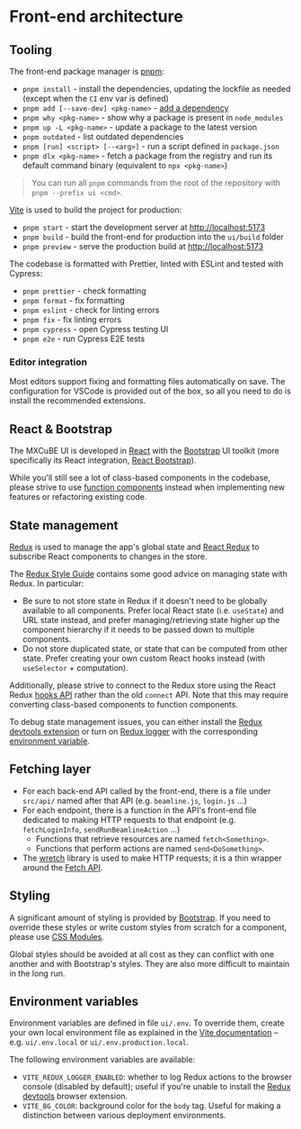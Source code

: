 # Front-end architecture

## Tooling

The front-end package manager is [pnpm](https://pnpm.io/):

- `pnpm install` - install the dependencies, updating the lockfile as needed (except when the `CI` env var is defined)
- `pnpm add [--save-dev] <pkg-name>` - [add a dependency](https://pnpm.io/cli/add)
- `pnpm why <pkg-name>` - show why a package is present in `node_modules`
- `pnpm up -L <pkg-name>` - update a package to the latest version
- `pnpm outdated` - list outdated dependencies
- `pnpm [run] <script> [--<arg>]` - run a script defined in `package.json`
- `pnpm dlx <pkg-name>` - fetch a package from the registry and run its default
  command binary (equivalent to `npx <pkg-name>`)

> You can run all `pnpm` commands from the root of the repository with `pnpm --prefix ui <cmd>`.

[Vite](https://vitejs.dev/) is used to build the project for production:

- `pnpm start` - start the development server at <http://localhost:5173>
- `pnpm build` - build the front-end for production into the `ui/build` folder
- `pnpm preview` - serve the production build at <http://localhost:5173>

The codebase is formatted with Prettier, linted with ESLint and tested with Cypress:

- `pnpm prettier` - check formatting
- `pnpm format` - fix formatting
- `pnpm eslint` - check for linting errors
- `pnpm fix` - fix linting errors
- `pnpm cypress` - open Cypress testing UI
- `pnpm e2e` - run Cypress E2E tests

### Editor integration

Most editors support fixing and formatting files automatically on save. The configuration for VSCode is provided out of the box, so all you need to do is install the recommended extensions.

## React & Bootstrap

The MXCuBE UI is developed in [React](https://react.dev/) with the [Bootstrap](https://getbootstrap.com/) UI toolkit (more specifically its React integration, [React Bootstrap](https://react-bootstrap.github.io/)).

While you'll still see a lot of class-based components in the codebase, please strive to use [function components](https://react.dev/learn#components) instead when implementing new features or refactoring existing code.

## State management

[Redux](https://redux.js.org/) is used to manage the app's global state and [React Redux](https://react-redux.js.org/) to subscribe React components to changes in the store.

The [Redux Style Guide](https://redux.js.org/style-guide/) contains some good advice on managing state with Redux. In particular:

- Be sure to not store state in Redux if it doesn't need to be globally available to all components. Prefer local React state (i.e. `useState`) and URL state instead, and prefer managing/retrieving state higher up the component hierarchy if it needs to be passed down to multiple components.
- Do not store duplicated state, or state that can be computed from other state. Prefer creating your own custom React hooks instead (with `useSelector` + computation).

Additionally, please strive to connect to the Redux store using the React Redux [hooks API](https://react-redux.js.org/api/hooks) rather than the old `connect` API. Note that this may require converting class-based components to function components.

To debug state management issues, you can either install the [Redux devtools extension](https://github.com/reduxjs/redux-devtools/tree/main/extension#installation) or turn on [Redux logger](https://github.com/LogRocket/redux-logger) with the corresponding [environment variable](#environment-variables).

## Fetching layer

- For each back-end API called by the front-end, there is a file under `src/api/` named after that API (e.g. `beamline.js`, `login.js` ...)
- For each endpoint, there is a function in the API's front-end file dedicated to making HTTP requests to that endpoint (e.g. `fetchLoginInfo`, `sendRunBeamlineAction` ...)
  - Functions that retrieve resources are named `fetch<Something>`.
  - Functions that perform actions are named `send<DoSomething>`.
- The [wretch](https://github.com/elbywan/wretch) library is used to make HTTP requests; it is a thin wrapper around the [Fetch API](https://developer.mozilla.org/en-US/docs/Web/API/Fetch_API>).

## Styling

A significant amount of styling is provided by [Bootstrap](https://getbootstrap.com/). If you need to override these styles or write custom styles from scratch for a component, please use [CSS Modules](https://github.com/css-modules/css-modules).

Global styles should be avoided at all cost as they can conflict with one another and with Bootstrap's styles. They are also more difficult to maintain in the long run.

## Environment variables

Environment variables are defined in file `ui/.env`. To override them, create your own local environment file as explained in the [Vite documentation](https://vitejs.dev/guide/env-and-mode.html#env-files) – e.g. `ui/.env.local` or `ui/.env.production.local`.

The following environment variables are available:

- `VITE_REDUX_LOGGER_ENABLED`: whether to log Redux actions to the browser console (disabled by default); useful if you're unable to install the [Redux devtools](https://github.com/reduxjs/redux-devtools/tree/main/extension#installation) browser extension.
- `VITE_BG_COLOR`: background color for the `body` tag. Useful for making a distinction between various deployment environments.
